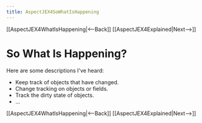 ```yaml
---
title: AspectJEX4SoWhatIsHappening
---
```

[[AspectJEX4WhatIsHappening|<--Back]] [[AspectJEX4Explained|Next-->]]

# So What Is Happening?
Here are some descriptions I've heard:
* Keep track of objects that have changed.
* Change tracking on objects or fields.
* Track the dirty state of objects.
* ...

[[AspectJEX4WhatIsHappening|<--Back]] [[AspectJEX4Explained|Next-->]]